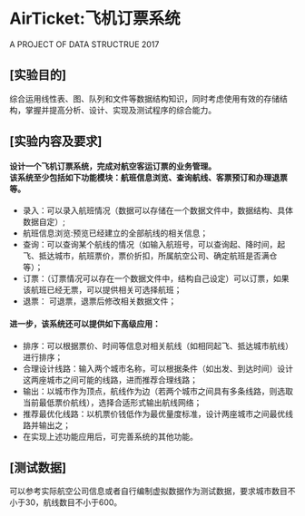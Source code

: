 


# AirTicket:飞机订票系统
A PROJECT OF DATA STRUCTRUE 2017
## [实验目的]
综合运用线性表、图、队列和文件等数据结构知识，同时考虑使用有效的存储结构，掌握并提高分析、设计、实现及测试程序的综合能力。
## [实验内容及要求]
#### 设计一个飞机订票系统，完成对航空客运订票的业务管理。<br>该系统至少包括如下功能模块：航班信息浏览、查询航线、客票预订和办理退票等。
* 录入：可以录入航班情况（数据可以存储在一个数据文件中，数据结构、具体数据自定）;
* 航班信息浏览:预览已经建立的全部航线的相关信息；
* 查询：可以查询某个航线的情况（如输入航班号，可以查询起、降时间，起飞、抵达城市，航班票价，票价折扣，所属航空公司、确定航班是否满仓等）；
* 订票：（订票情况可以存在一个数据文件中，结构自己设定）可以订票，如果该航班已经无票，可以提供相关可选择航班；
* 退票： 可退票，退票后修改相关数据文件；
#### 进一步，该系统还可以提供如下高级应用：
* 排序：可以根据票价、时间等信息对相关航线（如相同起飞、抵达城市航线）进行排序；
* 合理设计线路：输入两个城市名称，可以根据条件（如出发、到达时间）设计这两座城市之间可能的线路，进而推荐合理线路；
* 输出：以城市作为顶点，航线作为边（若两个城市之间具有多条线路，则选取当前最低票价航线），选择合适形式输出航线网络；
* 推荐最优化线路：以机票价钱低作为最优量度标准，设计两座城市之间最优线路并输出之；
* 在实现上述功能应用后，可完善系统的其他功能。
## [测试数据]
可以参考实际航空公司信息或者自行编制虚拟数据作为测试数据，要求城市数目不小于30，航线数目不小于600。

